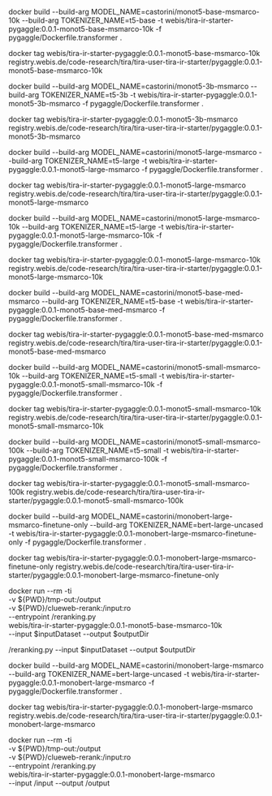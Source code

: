 
docker build --build-arg MODEL_NAME=castorini/monot5-base-msmarco-10k --build-arg TOKENIZER_NAME=t5-base -t webis/tira-ir-starter-pygaggle:0.0.1-monot5-base-msmarco-10k -f pygaggle/Dockerfile.transformer .

docker tag webis/tira-ir-starter-pygaggle:0.0.1-monot5-base-msmarco-10k registry.webis.de/code-research/tira/tira-user-tira-ir-starter/pygaggle:0.0.1-monot5-base-msmarco-10k



docker build --build-arg MODEL_NAME=castorini/monot5-3b-msmarco --build-arg TOKENIZER_NAME=t5-3b -t webis/tira-ir-starter-pygaggle:0.0.1-monot5-3b-msmarco -f pygaggle/Dockerfile.transformer .

docker tag webis/tira-ir-starter-pygaggle:0.0.1-monot5-3b-msmarco registry.webis.de/code-research/tira/tira-user-tira-ir-starter/pygaggle:0.0.1-monot5-3b-msmarco


docker build --build-arg MODEL_NAME=castorini/monot5-large-msmarco --build-arg TOKENIZER_NAME=t5-large -t webis/tira-ir-starter-pygaggle:0.0.1-monot5-large-msmarco -f pygaggle/Dockerfile.transformer .

docker tag webis/tira-ir-starter-pygaggle:0.0.1-monot5-large-msmarco registry.webis.de/code-research/tira/tira-user-tira-ir-starter/pygaggle:0.0.1-monot5-large-msmarco



docker build --build-arg MODEL_NAME=castorini/monot5-large-msmarco-10k --build-arg TOKENIZER_NAME=t5-large -t webis/tira-ir-starter-pygaggle:0.0.1-monot5-large-msmarco-10k -f pygaggle/Dockerfile.transformer .

docker tag webis/tira-ir-starter-pygaggle:0.0.1-monot5-large-msmarco-10k registry.webis.de/code-research/tira/tira-user-tira-ir-starter/pygaggle:0.0.1-monot5-large-msmarco-10k



docker build --build-arg MODEL_NAME=castorini/monot5-base-med-msmarco --build-arg TOKENIZER_NAME=t5-base -t webis/tira-ir-starter-pygaggle:0.0.1-monot5-base-med-msmarco -f pygaggle/Dockerfile.transformer .

docker tag webis/tira-ir-starter-pygaggle:0.0.1-monot5-base-med-msmarco registry.webis.de/code-research/tira/tira-user-tira-ir-starter/pygaggle:0.0.1-monot5-base-med-msmarco


docker build --build-arg MODEL_NAME=castorini/monot5-small-msmarco-10k --build-arg TOKENIZER_NAME=t5-small -t webis/tira-ir-starter-pygaggle:0.0.1-monot5-small-msmarco-10k -f pygaggle/Dockerfile.transformer .

docker tag webis/tira-ir-starter-pygaggle:0.0.1-monot5-small-msmarco-10k registry.webis.de/code-research/tira/tira-user-tira-ir-starter/pygaggle:0.0.1-monot5-small-msmarco-10k



docker build --build-arg MODEL_NAME=castorini/monot5-small-msmarco-100k --build-arg TOKENIZER_NAME=t5-small -t webis/tira-ir-starter-pygaggle:0.0.1-monot5-small-msmarco-100k -f pygaggle/Dockerfile.transformer .

docker tag webis/tira-ir-starter-pygaggle:0.0.1-monot5-small-msmarco-100k registry.webis.de/code-research/tira/tira-user-tira-ir-starter/pygaggle:0.0.1-monot5-small-msmarco-100k


docker build --build-arg MODEL_NAME=castorini/monobert-large-msmarco-finetune-only --build-arg TOKENIZER_NAME=bert-large-uncased -t webis/tira-ir-starter-pygaggle:0.0.1-monobert-large-msmarco-finetune-only -f pygaggle/Dockerfile.transformer .

docker tag webis/tira-ir-starter-pygaggle:0.0.1-monobert-large-msmarco-finetune-only registry.webis.de/code-research/tira/tira-user-tira-ir-starter/pygaggle:0.0.1-monobert-large-msmarco-finetune-only




docker run --rm -ti \
	-v ${PWD}/tmp-out:/output \
	-v ${PWD}/clueweb-rerank:/input:ro \
	--entrypoint /reranking.py \
	webis/tira-ir-starter-pygaggle:0.0.1-monot5-base-msmarco-10k \
	--input $inputDataset --output $outputDir

/reranking.py --input $inputDataset --output $outputDir

docker build --build-arg MODEL_NAME=castorini/monobert-large-msmarco --build-arg TOKENIZER_NAME=bert-large-uncased -t webis/tira-ir-starter-pygaggle:0.0.1-monobert-large-msmarco -f pygaggle/Dockerfile.transformer .

docker tag webis/tira-ir-starter-pygaggle:0.0.1-monobert-large-msmarco registry.webis.de/code-research/tira/tira-user-tira-ir-starter/pygaggle:0.0.1-monobert-large-msmarco

docker run --rm -ti \
	-v ${PWD}/tmp-out:/output \
	-v ${PWD}/clueweb-rerank:/input:ro \
	--entrypoint /reranking.py \
	webis/tira-ir-starter-pygaggle:0.0.1-monobert-large-msmarco \
	--input /input --output /output
